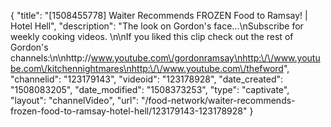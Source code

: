 {
    "title": "[1508455778] Waiter Recommends FROZEN Food to Ramsay! | Hotel Hell",
    "description": "The look on Gordon's face...\nSubscribe for weekly cooking videos. \n\nIf you liked this clip check out the rest of Gordon's channels:\n\nhttp:\/\/www.youtube.com\/gordonramsay\nhttp:\/\/www.youtube.com\/kitchennightmares\nhttp:\/\/www.youtube.com\/thefword",
    "channelid": "123179143",
    "videoid": "123178928",
    "date_created": "1508083205",
    "date_modified": "1508373253",
    "type": "captivate",
    "layout": "channelVideo",
    "url": "\/food-network\/waiter-recommends-frozen-food-to-ramsay-hotel-hell\/123179143-123178928"
}